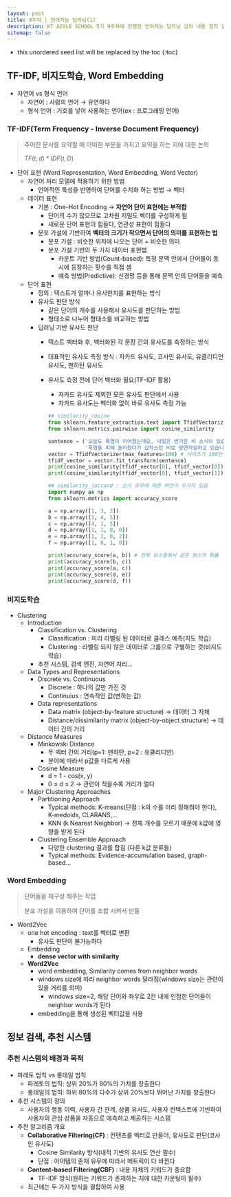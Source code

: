 ```yaml
---
layout: post
title: 9주차 | 언어지능 딥러닝(1)
description: KT AIVLE SCHOOL 5기 9주차에 진행한 언어지능 딥러닝 강의 내용 정리 글입니다.
sitemap: false
---
```


* this unordered seed list will be replaced by the toc
{:toc}

## TF-IDF, 비지도학습, Word Embedding

- 자연어 vs 형식 언어
    - 자연어 : 사람의 언어 → 유연하다
    - 형식 언어 : 기호를 넣어 사용하는 언어(ex : 프로그래밍 언어)

### TF-IDF(Term Frequency - Inverse Document Frequency)

> 주어진 문서를 요약할 때 어떠한 부분을 가지고 요약을 하는 지에 대한 논의
> 
> 
> $TF(t, d) * IDF(t, D)$
> 

- 단어 표현 (Word Representation, Word Embedding, Word Vector)
    - 자연어 처리 모델에 적용하기 위한 방법
        - 언어적인 특성을 반영하여 단어를 수치화 하는 방법 → 벡터
    - 데이터 표현
        - 기본 : One-Hot Encoding → **자연어 단어 표현에는 부적합**
            - 단어의 수가 많으므로 고차원 저밀도 벡터를 구성하게 됨
            - 새로운 단어 표현이 힘들다, 연관성 표현이 힘들다
        - 분포 가설에 기반하여 **벡터의 크기가 작으면서 단어의 의미를 표현하는 법**
            - 분포 가설 : 비슷한 위치에 나오는 단어 = 비슷한 의미
            - 분포 가설 기반의 두 가지 데이터 표현법
                - 카운트 기반 방법(Count-based): 특정 문맥 안에서 단어들이 동시에 등장하는 횟수를 직접 셈
                - 예측 방법(Predictive): 신경망 등을 통해 문맥 안의 단어들을 예측
    - 단어 표현
        - 정의 : 텍스트가 얼마나 유사한지를 표현하는 방식
        - 유사도 판단 방식
            - 같은 단어의 개수를 사용해서 유사도를 판단하는 방법
            - 형태소로 나누어 형태소를 비교하는 방법
        - 딥러닝 기반 유사도 판단
            - 텍스트 벡터화 후, 벡터화된 각 문장 간의 유사도를 측정하는 방식
            - 대표적인 유사도 측정 방식 : 자카드 유사도, 코사인 유사도, 유클리디언 유사도, 맨하탄 유사도
            - 유사도 측정 전에 단어 벡터화 필요(TF-IDF 활용)
                - 자카드 유사도 제외한 모든 유사도 판단에서 사용
                - 자카드 유사도는 벡터화 없이 바로 유사도 측정 가능
                
                ```python
                ## similarity_cosine
                from sklearn.feature_extraction.text import TfidfVectorizer
                from sklearn.metrics.pairwise import cosine_similarity
                
                sentence = ('오늘도 폭염이 이어졌는데요, 내일은 반가운 비 소식이 있습니다.',
                            '폭염을 피해 놀러왔다가 갑작스런 비로 망연자실하고 있습니다.')
                vector = TfidfVectorizer(max_features=100) # 사이즈가 100인 벡터 생성
                tfidf_vector = vector.fit_transform(sentence)
                print(cosine_similarity(tfidf_vector[0], tfidf_vector[0]))
                print(cosine_similarity(tfidf_vector[0], tfidf_vector[1]))
                
                ## similarity_jaccard : 순서 유무에 따른 버전이 두가지 있음
                import numpy as np
                from sklearn.metrics import accuracy_score
                
                a = np.array([1, 3, 2])
                b = np.array([1, 4, 5])
                c = np.array([4, 1, 5])
                d = np.array([1, 1, 0, 0])
                e = np.array([1, 1, 0, 2])
                f = np.array([1, 0, 1, 0])
                
                print(accuracy_score(a, b)) # 전체 요소중에서 같은 원소의 확률
                print(accuracy_score(b, c))
                print(accuracy_score(a, c))
                print(accuracy_score(d, e))
                print(accuracy_score(d, f))
                ```
                

### 비지도학습

- Clustering
    - Introduction
        - Classification vs. Clustering
            - Classification : 미리 라벨링 된 데이터로 클래스 예측(지도 학습)
            - Clustering : 라벨링 되지 않은 데이터로 그룹으로 구별하는 것(비지도 학습)
        - 추천 시스템, 검색 엔진, 자연어 처리…
    - Data Types and Representations
        - Discrete vs. Continuous
            - Discrete : 하나의 값만 가진 것
            - Continuius : 연속적인 값(변하는 값)
        - Data representations
            - Data matrix (object-by-feature structure) → 데이터 그 자체
            - Distance/dissimilarity matrix (object-by-object structure) → 데이터 간의 거리
    - Distance Measures
        - Minkowski Distance
            - 두 벡터 간의 거리(p=1: 맨하탄, p=2 : 유클리디안)
            - 분야에 따라서 p값을 다르게 사용
        - Cosine Measure
            - d = 1 - cos(x, y)
            - 0 ≤ d ≤ 2 → 관련이 적을수록 거리가 멀다
    - Major Clustering Approaches
        - Partitioning Approach
            - Typical methods: K-means(단점 : k의 수를 미리 정해줘야 한다), K-medoids, CLARANS,…
            - KNN (k Nearest Neighbor) → 전체 개수를 모르기 때문에 k값에 영향을 받게 된다
        - Clustering Ensemble Approach
            - 다양한 clustering 결과를 합침 (다른 k값 분류들)
            - Typical methods: Evidence-accumulation based, graph-based…

### Word Embedding

> 단어들을 재구성 해주는 작업
> 
> 
> 분포 가설을 이용하여 단어를 조합 시켜서 만듦
> 

- Word2Vec
    - one hot encoding : text를 벡터로 변환
        - 유사도 판단이 불가능하다
    - Embedding
        - **dense vector with similarity**
    - **Word2Vec**
        - word embedding, Similarity comes from neighbor words
        - windows size에 따라 neighbor words 달라짐(windows size는 관련이 있을 거리를 의미)
            - windows size=2, 해당 단어와 좌우로 2칸 내에 인접한 단어들이 neighbor words가 된다
        - embedding을 통해 생성된 벡터값을 사용

## 정보 검색, 추천 시스템

### 추천 시스템의 배경과 목적

- 파레토 법칙 vs 롱테일 법칙
    - 파레토의 법칙: 상위 20%가 80%의 가치를 창출한다
    - 롱테일의 법칙: 하위 80%의 다수가 상위 20%보다 뛰어난 가치를 창출한다
- 추천 시스템의 정의
    - 사용자의 행동 이력, 사용자 간 관계, 상품 유사도, 사용자 컨텍스트에 기반하여 사용자의 관심 상품을 자동으로 예측하고 제공하는 시스템
- 추천 알고리즘 개요
    - **Collaborative Filtering(CF)** : 컨텐츠를 벡터로 만들어, 유사도로 판단(코사인 유사도)
        - Cosine Similarity 방식(내적 기반의 유사도 연산 필수)
        - 단점 : 아이템의 존재 유무에 따라서 메트릭이 다 바뀐다
    - **Content-based Filtering(CBF)** : 내용 자체의 키워드가 중요함
        - TF-IDF 방식(원하는 키워드가 존재하는 지에 대한 카운팅이 필수)
    - 최근에는 두 가지 방식을 결합하여 사용